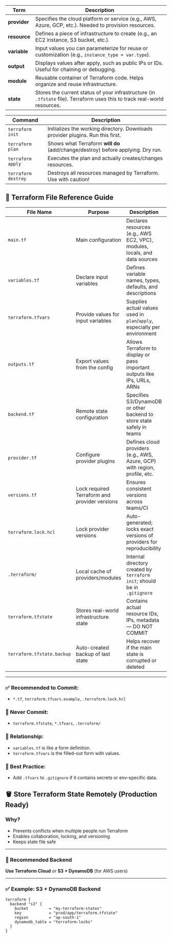 | Term         | Description                                                                                                               |
| ------------ | ------------------------------------------------------------------------------------------------------------------------- |
| **provider** | Specifies the cloud platform or service (e.g., AWS, Azure, GCP, etc.). Needed to provision resources.                     |
| **resource** | Defines a piece of infrastructure to create (e.g., an EC2 instance, S3 bucket, etc.).                                     |
| **variable** | Input values you can parameterize for reuse or customization (e.g., `instance_type = var.type`).                          |
| **output**   | Displays values after apply, such as public IPs or IDs. Useful for chaining or debugging.                                 |
| **module**   | Reusable container of Terraform code. Helps organize and reuse infrastructure.                                            |
| **state**    | Stores the current status of your infrastructure (in `.tfstate` file). Terraform uses this to track real-world resources. |



| Command             | Description                                                                     |
| ------------------- | ------------------------------------------------------------------------------- |
| `terraform init`    | Initializes the working directory. Downloads provider plugins. Run this first.  |
| `terraform plan`    | Shows what Terraform **will do** (add/change/destroy) before applying. Dry run. |
| `terraform apply`   | Executes the plan and actually creates/changes resources.                       |
| `terraform destroy` | Destroys all resources managed by Terraform. Use with caution!                  |



## 📁 Terraform File Reference Guide

| File Name                 | Purpose                                        | Description                                                                                 | Example                                                                                         |
|---------------------------|------------------------------------------------|---------------------------------------------------------------------------------------------|-------------------------------------------------------------------------------------------------|
| `main.tf`                 | Main configuration                             | Declares resources (e.g., AWS EC2, VPC), modules, locals, and data sources                 | ```hcl<br>resource "aws_instance" "web" {<br>  ami = var.ami_id<br>  instance_type = "t3.micro"<br>}``` |
| `variables.tf`            | Declare input variables                        | Defines variable names, types, defaults, and descriptions                                  | ```hcl<br>variable "region" {<br>  type = string<br>  default = "us-east-1"<br>}```              |
| `terraform.tfvars`        | Provide values for input variables             | Supplies actual values used in `plan`/`apply`, especially per environment                  | ```hcl<br>region = "ap-south-1"<br>instance_type = "t3.micro"<br>```                             |
| `outputs.tf`              | Export values from the config                  | Allows Terraform to display or pass important outputs like IPs, URLs, ARNs                 | ```hcl<br>output "alb_dns" {<br>  value = aws_lb.main.dns_name<br>}```                           |
| `backend.tf`              | Remote state configuration                     | Specifies S3/DynamoDB or other backend to store state safely in teams                      | ```hcl<br>terraform {<br>  backend "s3" {<br>    bucket = "my-tfstate"<br>    key = "prod.tfstate"<br>  }<br>}``` |
| `provider.tf`             | Configure provider plugins                     | Defines cloud providers (e.g., AWS, Azure, GCP) with region, profile, etc.                 | ```hcl<br>provider "aws" {<br>  region = var.region<br>}```                                     |
| `versions.tf`             | Lock required Terraform and provider versions | Ensures consistent versions across teams/CI                                                | ```hcl<br>terraform {<br>  required_version = ">= 1.4.0"<br>}```                                 |
| `terraform.lock.hcl`      | Lock provider versions                         | Auto-generated; locks exact versions of providers for reproducibility                      | ```hcl<br>provider "registry.terraform.io/hashicorp/aws" {<br>  version = "5.38.0"<br>}```       |
| `.terraform/`             | Local cache of providers/modules               | Internal directory created by `terraform init`; should be in `.gitignore`                  | *Do not edit manually*                                                                          |
| `terraform.tfstate`       | Stores real-world infrastructure state        | Contains actual resource IDs, IPs, metadata — DO NOT COMMIT                                | *Sensitive file; use remote state in prod*                                                      |
| `terraform.tfstate.backup`| Auto-created backup of last state             | Helps recover if the main state is corrupted or deleted                                    | *Used internally*                                                                               |

---

### ✅ Recommended to Commit:
- `*.tf`, `terraform.tfvars.example`, `.terraform.lock.hcl`

### 🚫 Never Commit:
- `terraform.tfstate`, `*.tfvars`, `.terraform/`

### 🔄 Relationship:
- `variables.tf` is like a form definition.
- `terraform.tfvars` is the filled-out form with values.

### 📌 Best Practice:
- Add `.tfvars` to `.gitignore` if it contains secrets or env-specific data.



## 🪣 Store Terraform State Remotely (Production Ready)

### Why?
- Prevents conflicts when multiple people run Terraform
- Enables collaboration, locking, and versioning
- Keeps state file safe

---

### 🔧 Recommended Backend

**Use Terraform Cloud** *or* **S3 + DynamoDB** (for AWS users)

---

### ✅ Example: S3 + DynamoDB Backend

```hcl
terraform {
  backend "s3" {
    bucket         = "my-terraform-states"
    key            = "prod/app/terraform.tfstate"
    region         = "ap-south-1"
    dynamodb_table = "terraform-locks"
  }
}
